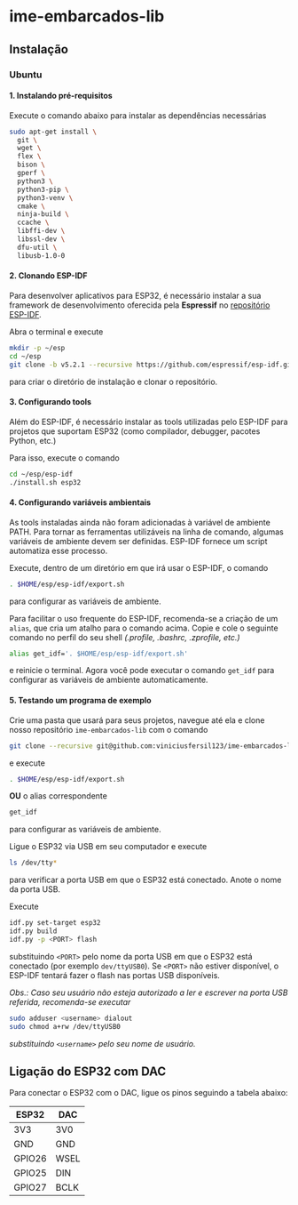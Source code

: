# ime-embarcados-lib

## Instalação

### Ubuntu

#### 1. Instalando pré-requisitos

Execute o comando abaixo para instalar as dependências necessárias

``` bash
sudo apt-get install \
  git \
  wget \
  flex \
  bison \
  gperf \
  python3 \
  python3-pip \
  python3-venv \
  cmake \
  ninja-build \
  ccache \
  libffi-dev \
  libssl-dev \
  dfu-util \
  libusb-1.0-0
```

#### 2. Clonando ESP-IDF

Para desenvolver aplicativos para ESP32, é necessário instalar a sua framework de desenvolvimento oferecida pela **Espressif** no [repositório ESP-IDF](https://github.com/espressif/esp-idf).

Abra o terminal e execute

``` bash
mkdir -p ~/esp
cd ~/esp
git clone -b v5.2.1 --recursive https://github.com/espressif/esp-idf.git
```

para criar o diretório de instalação e clonar o repositório.

#### 3. Configurando tools

Além do ESP-IDF, é necessário instalar as tools utilizadas pelo ESP-IDF para projetos que suportam ESP32 (como compilador, debugger, pacotes Python, etc.)

Para isso, execute o comando

``` bash
cd ~/esp/esp-idf
./install.sh esp32
```

#### 4. Configurando variáveis ambientais

As tools instaladas ainda não foram adicionadas à variável de ambiente PATH. Para tornar as ferramentas utilizáveis na linha de comando, algumas variáveis de ambiente devem ser definidas. ESP-IDF fornece um script automatiza esse processo.

<!-- No terminal, onde vai usar o ESP-IDF, execute: -->
Execute, dentro de um diretório em que irá usar o ESP-IDF, o comando

``` bash
. $HOME/esp/esp-idf/export.sh
```

para configurar as variáveis de ambiente.

Para facilitar o uso frequente do ESP-IDF, recomenda-se a criação de um `alias`, que cria um atalho para o comando acima. Copie e cole o seguinte comando no perfil do seu shell *(.profile, .bashrc, .zprofile, etc.)*

``` bash
alias get_idf='. $HOME/esp/esp-idf/export.sh'
```

e reinicie o terminal. Agora você pode executar o comando `get_idf` para configurar as variáveis de ambiente automaticamente.

#### 5. Testando um programa de exemplo

Crie uma pasta que usará para seus projetos, navegue até ela e clone nosso repositório `ime-embarcados-lib` com o comando

``` bash
git clone --recursive git@github.com:viniciusfersil123/ime-embarcados-lib.git
```

e execute

``` bash
. $HOME/esp/esp-idf/export.sh
```

**OU** o alias correspondente

``` bash
get_idf
```

para configurar as variáveis de ambiente.

Ligue o ESP32 via USB em seu computador e execute

``` bash
ls /dev/tty*
```

para verificar a porta USB em que o ESP32 está conectado. Anote o nome da porta USB.

Execute

``` bash
idf.py set-target esp32
idf.py build
idf.py -p <PORT> flash
```

substituindo `<PORT>` pelo nome da porta USB em que o ESP32 está conectado (por exemplo `dev/ttyUSB0`). Se `<PORT>` não estiver disponível, o ESP-IDF tentará fazer o flash nas portas USB disponíveis.

*Obs.: Caso seu usuário não esteja autorizado a ler e escrever na porta USB referida, recomenda-se executar*

``` bash
sudo adduser <username> dialout
sudo chmod a+rw /dev/ttyUSB0
```

*substituindo `<username>` pelo seu nome de usuário.*

## Ligação do ESP32 com DAC

Para conectar o ESP32 com o DAC, ligue os pinos seguindo a tabela abaixo:

| ESP32  |DAC |
| ------------- | ------------- |
| 3V3  | 3V0  |
| GND | GND  |
| GPIO26 | WSEL  |
| GPIO25 | DIN|
| GPIO27 |BCLK  |
